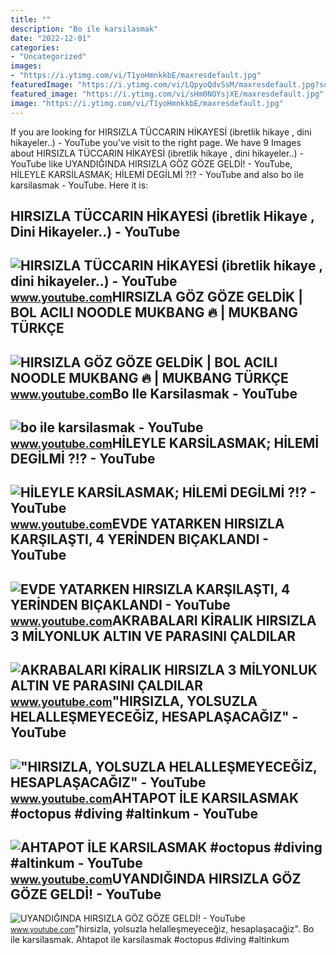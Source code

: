 ```yaml
---
title: ""
description: "Bo ile karsilasmak"
date: "2022-12-01"
categories:
- "Uncategorized"
images:
- "https://i.ytimg.com/vi/T1yoHmnkkbE/maxresdefault.jpg"
featuredImage: "https://i.ytimg.com/vi/LQpyoQdvSsM/maxresdefault.jpg?sqp=-oaymwEmCIAKENAF8quKqQMa8AEB-AH-CYAC0AWKAgwIABABGFcgRShlMA8=&amp;rs=AOn4CLClaUr2z-OOSCeIbersUbuizIr-VQ"
featured_image: "https://i.ytimg.com/vi/sHm0NOYsjXE/maxresdefault.jpg"
image: "https://i.ytimg.com/vi/T1yoHmnkkbE/maxresdefault.jpg"
---
```


If you are looking for HIRSIZLA TÜCCARIN HİKAYESİ (ibretlik hikaye , dini hikayeler..) - YouTube you've visit to the right page. We have 9 Images about HIRSIZLA TÜCCARIN HİKAYESİ (ibretlik hikaye , dini hikayeler..) - YouTube like UYANDIĞINDA HIRSIZLA GÖZ GÖZE GELDİ! - YouTube, HİLEYLE KARSİLASMAK; HİLEMİ DEGİLMİ ?!? - YouTube and also bo ile karsilasmak - YouTube. Here it is:

HIRSIZLA TÜCCARIN HİKAYESİ (ibretlik Hikaye , Dini Hikayeler..) - YouTube
-------------------------------------------------------------------------

 ![HIRSIZLA TÜCCARIN HİKAYESİ (ibretlik hikaye , dini hikayeler..) - YouTube](https://i.ytimg.com/vi/YvBPH0EOIyI/maxresdefault.jpg?sqp=-oaymwEmCIAKENAF8quKqQMa8AEB-AH-CYACzgWKAgwIABABGGUgXSg3MA8=&rs=AOn4CLBOXBoGBIvMdBAXFDqow6Igt-PdbQ) <small>www.youtube.com</small>HIRSIZLA GÖZ GÖZE GELDİK | BOL ACILI NOODLE MUKBANG 🔥 | MUKBANG TÜRKÇE
----------------------------------------------------------------------

 ![HIRSIZLA GÖZ GÖZE GELDİK | BOL ACILI NOODLE MUKBANG 🔥 | MUKBANG TÜRKÇE](https://i.ytimg.com/vi/sHm0NOYsjXE/maxresdefault.jpg) <small>www.youtube.com</small>Bo Ile Karsilasmak - YouTube
----------------------------

 ![bo ile karsilasmak - YouTube](https://i.ytimg.com/vi/LQpyoQdvSsM/maxresdefault.jpg?sqp=-oaymwEmCIAKENAF8quKqQMa8AEB-AH-CYAC0AWKAgwIABABGFcgRShlMA8=&rs=AOn4CLClaUr2z-OOSCeIbersUbuizIr-VQ) <small>www.youtube.com</small>HİLEYLE KARSİLASMAK; HİLEMİ DEGİLMİ ?!? - YouTube
-------------------------------------------------

 ![HİLEYLE KARSİLASMAK; HİLEMİ DEGİLMİ ?!? - YouTube](https://i.ytimg.com/vi/ZVI8LDLWNds/maxresdefault.jpg?sqp=-oaymwEmCIAKENAF8quKqQMa8AEB-AGMAoAC4AOKAgwIABABGGUgRyhUMA8=&rs=AOn4CLDvTK17koMoRlj77FrnvXwSQzGmww) <small>www.youtube.com</small>EVDE YATARKEN HIRSIZLA KARŞILAŞTI, 4 YERİNDEN BIÇAKLANDI - YouTube
------------------------------------------------------------------

 ![EVDE YATARKEN HIRSIZLA KARŞILAŞTI, 4 YERİNDEN BIÇAKLANDI - YouTube](https://i.ytimg.com/vi/34gRK_DSSK8/maxresdefault.jpg) <small>www.youtube.com</small>AKRABALARI KİRALIK HIRSIZLA 3 MİLYONLUK ALTIN VE PARASINI ÇALDILAR
------------------------------------------------------------------

 ![AKRABALARI KİRALIK HIRSIZLA 3 MİLYONLUK ALTIN VE PARASINI ÇALDILAR](https://i.ytimg.com/vi/X1FWT_HYh_g/maxresdefault.jpg) <small>www.youtube.com</small>"HIRSIZLA, YOLSUZLA HELALLEŞMEYECEĞİZ, HESAPLAŞACAĞIZ" - YouTube
----------------------------------------------------------------

 !["HIRSIZLA, YOLSUZLA HELALLEŞMEYECEĞİZ, HESAPLAŞACAĞIZ" - YouTube](https://i.ytimg.com/vi/T1yoHmnkkbE/maxresdefault.jpg) <small>www.youtube.com</small>AHTAPOT İLE KARSILASMAK #octopus #diving #altinkum - YouTube
------------------------------------------------------------

 ![AHTAPOT İLE KARSILASMAK #octopus #diving #altinkum - YouTube](https://i.ytimg.com/vi/ZTcK6FxfX30/maxresdefault.jpg?sqp=-oaymwEmCIAKENAF8quKqQMa8AEB-AHUBoAC4AOKAgwIABABGBEgZShyMA8=&rs=AOn4CLBtZ4uUaV4uLgDkVn89xkNnzkwmCw) <small>www.youtube.com</small>UYANDIĞINDA HIRSIZLA GÖZ GÖZE GELDİ! - YouTube
----------------------------------------------

 ![UYANDIĞINDA HIRSIZLA GÖZ GÖZE GELDİ! - YouTube](https://i.ytimg.com/vi/NymIsR53RDU/maxresdefault.jpg) <small>www.youtube.com</small>"hirsizla, yolsuzla helalleşmeyeceği̇z, hesaplaşacağiz". Bo ile karsilasmak. Ahtapot i̇le karsilasmak #octopus #diving #altinkum
